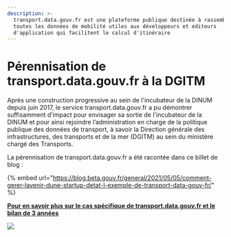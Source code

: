 ```yaml
---
description: >-
  transport.data.gouv.fr est une plateforme publique destinée à rassembler
  toutes les données de mobilité utiles aux développeurs et éditeurs
  d'application qui facilitent le calcul d'itinéraire
---
```


# Pérennisation de transport.data.gouv.fr à la DGITM

Après une construction progressive au sein de l'incubateur de la DINUM depuis juin 2017, le service transport.data.gouv.fr a pu démontrer suffisamment d’impact pour envisager sa sortie de l'incubateur de la DINUM et pour ainsi rejoindre l’administration en charge de la politique publique des données de transport, à savoir la Direction générale des infrastructures, des transports et de la mer (DGITM) au sein du ministère chargé des Transports.

La pérennisation de transport.data.gouv.fr a été racontée dans ce billet de blog :

{% embed url="https://blog.beta.gouv.fr/general/2021/05/05/comment-gerer-lavenir-dune-startup-detat-l-exemple-de-transport-data-gouv-fr/" %}

**​**[**Pour en savoir plus sur le cas spécifique de transport.data.gouv.fr et le bilan de 3 années**](https://blog.beta.gouv.fr/general/2021/01/28/transport-data-gouv-fr-bilan-de-3-annees-dincubation-chez-beta-gouv-fr/)​

![](https://gblobscdn.gitbook.com/assets%2F-M64OgkOBeDbmpRT4OT2%2F-MU09V\_qrjs9BLak8Mt4%2F-MU0Ah9CHrfTzq2tPhjr%2FCapture%20d%E2%80%99e%CC%81cran%202021-02-20%20a%CC%80%2021.23.38.png?alt=media\&token=6e9c9794-be43-4bcd-953c-5fbe89d910b8)

